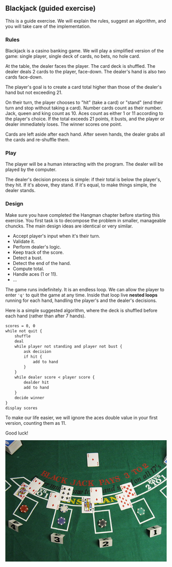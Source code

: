 ## Blackjack (guided exercise)

This is a guide exercise. We will explain the rules, suggest an algorithm, and you will take care of the implementation.
### Rules

Blackjack is a casino banking game. We will play a simplified version of the game: single player, single deck of cards, no bets, no hole card.

At the table, the dealer faces the player. The card deck is shuffled. The dealer deals 2 cards to the player, face-down. The dealer's hand is also two cards face-down.

The player's goal is to create a card total higher than those of the dealer's hand but not exceeding 21.

On their turn, the player chooses to "hit" (take a card) or "stand" (end their turn and stop without taking a card). Number cards count as their number. Jack,  queen and king count as 10. Aces count as either 1 or 11 according to the player's choice. If the total exceeds 21 points, it busts, and the player or dealer immediately loses. The winner scores one point.

Cards are left aside after each hand. After seven hands, the dealer grabs all the cards and re-shuffle them.

### Play

The player will be a human interacting with the program. The dealer will be played by the computer.

The dealer's decision process is simple: if their total is below the player's, they hit. If it's above, they stand. If it's equal, to make things simple, the dealer stands.

### Design

Make sure you have completed the Hangman chapter before starting this exercise. You first task is to decompose the problem in smaller, manageable chuncks. The main design ideas are identical or very similar.

- Accept player's input when it's their turn.
- Validate it.
- Perform dealer's logic.
- Keep track of the score.
- Detect a bust.
- Detect the end of the hand.
- Compute total.
- Handle aces (1 or 11).
- ...

The game runs indefinitely. It is an endless loop. We can allow the player to enter `'q'` to quit the game at any time. Inside that loop live **nested loops** running for each hand, handling the player's and the dealer's decisions.

Here is a simple suggested algorithm, where the deck is shuffled before each hand (rather than after 7 hands).

```
scores = 0, 0
while not quit {
    shuffle
    deal
    while player not standing and player not bust {
        ask decision
        if hit {
            add to hand
        }
    }
    while dealer score < player score {
        dealder hit
        add to hand
    }
    decide winner
}
display scores
```

To make our life easier, we will ignore the aces double value in your first version, counting them as 11.

Good luck!

![A table of blackjack](content/classic/blackjack/blackjack.jpg)

